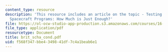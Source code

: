 ```yaml
---
content_type: resource
description: 'This resource includes an article on the topic - Testing in NASA Human-Rated
  Spacecraft Programs: How Much is Just Enough?'
file: https://ol-ocw-studio-app-production.s3.amazonaws.com/courses/16-355j-software-engineering-concepts-fall-2005/f568f347bbe4349841df7c4a1beab6e1_brit_scha_cond.pdf
file_type: application/pdf
resourcetype: Document
title: brit_scha_cond.pdf
uid: f568f347-bbe4-3498-41df-7c4a1beab6e1
---
```

